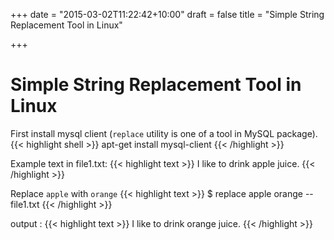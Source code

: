 +++
date = "2015-03-02T11:22:42+10:00"
draft = false
title = "Simple String Replacement Tool in Linux"

+++

# Simple String Replacement Tool in Linux

First install mysql client (`replace` utility is one of a tool in MySQL package).
{{< highlight shell >}}
apt-get install mysql-client
{{< /highlight >}}

Example text in file1.txt:
{{< highlight text >}}
I like to drink apple juice.
{{< /highlight >}}

Replace `apple` with `orange`
{{< highlight text >}}
$ replace apple orange -- file1.txt
{{< /highlight >}}

output :
{{< highlight text >}}
I like to drink orange juice.
{{< /highlight >}}